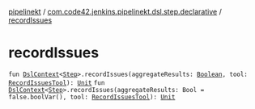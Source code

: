[pipelinekt](../index.md) / [com.code42.jenkins.pipelinekt.dsl.step.declarative](index.md) / [recordIssues](./record-issues.md)

# recordIssues

`fun `[`DslContext`](../com.code42.jenkins.pipelinekt.dsl/-dsl-context/index.md)`<`[`Step`](../com.code42.jenkins.pipelinekt.core.step/-step/index.md)`>.recordIssues(aggregateResults: `[`Boolean`](https://kotlinlang.org/api/latest/jvm/stdlib/kotlin/-boolean/index.html)`, tool: `[`RecordIssuesTool`](../com.code42.jenkins.pipelinekt.core.issues/-record-issues-tool/index.md)`): `[`Unit`](https://kotlinlang.org/api/latest/jvm/stdlib/kotlin/-unit/index.html)
`fun `[`DslContext`](../com.code42.jenkins.pipelinekt.dsl/-dsl-context/index.md)`<`[`Step`](../com.code42.jenkins.pipelinekt.core.step/-step/index.md)`>.recordIssues(aggregateResults: Bool = false.boolVar(), tool: `[`RecordIssuesTool`](../com.code42.jenkins.pipelinekt.core.issues/-record-issues-tool/index.md)`): `[`Unit`](https://kotlinlang.org/api/latest/jvm/stdlib/kotlin/-unit/index.html)